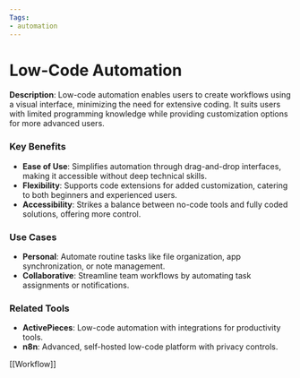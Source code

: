 ```yaml
---
Tags:
- automation
---
```


# **Low-Code Automation**

**Description**:
Low-code automation enables users to create workflows using a visual interface, minimizing the need for extensive coding. It suits users with limited programming knowledge while providing customization options for more advanced users.

### **Key Benefits**

- **Ease of Use**: Simplifies automation through drag-and-drop interfaces, making it accessible without deep technical skills.
- **Flexibility**: Supports code extensions for added customization, catering to both beginners and experienced users.
- **Accessibility**: Strikes a balance between no-code tools and fully coded solutions, offering more control.

### **Use Cases**

- **Personal**: Automate routine tasks like file organization, app synchronization, or note management.
- **Collaborative**: Streamline team workflows by automating task assignments or notifications.

### **Related Tools**

- **ActivePieces**: Low-code automation with integrations for productivity tools.
- **n8n**: Advanced, self-hosted low-code platform with privacy controls.

[[Workflow]]